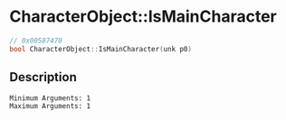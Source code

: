 # CharacterObject::IsMainCharacter
```c
// 0x00587470
bool CharacterObject::IsMainCharacter(unk p0)
```
## Description
```
Minimum Arguments: 1
Maximum Arguments: 1
```
